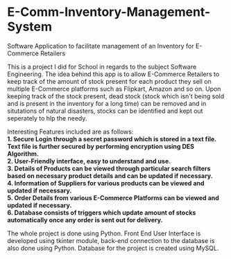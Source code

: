 # E-Comm-Inventory-Management-System
Software Application to facilitate management of an Inventory for E-Commerce Retailers

This is a project I did for School in regards to the subject Software Engineering. The idea behind this app is to allow E-Commerce Retailers to keep track of the amount of stock present for each product they sell on multiple E-Commerce platforms such as Flipkart, Amazon and so on. Upon keeping track of the stock present, dead stock (stock which isn't being sold and is present in the inventory for a long time) can be removed and in situtations of natural disasters, stocks can be identified and kept out seperately to hlp the needy.

Interesting Features included are as follows:<br/>
**1. Secure Login through a secret password which is stored in a text file. Text file is further secured by performing encryption using DES Algorithm.**<br/>
**2. User-Friendly interface, easy to understand and use.**<br/>
**3. Details of Products can be viewed through particular search filters based on necessary product details and can be updated if necessary.**<br/>
**4. Information of Suppliers for various products can be viewed and updated if necessary.**<br/>
**5. Order Details from various E-Commerce Platforms can be viewed and updated if necessary.**<br/>
**6. Database consists of triggers which update amount of stocks automatically once any order is sent out for delivery.**<br/>

The whole project is done using Python. Front End User Interface is developed using tkinter module, back-end connection to the database is also done using Python. Database for the project is created using MySQL.

